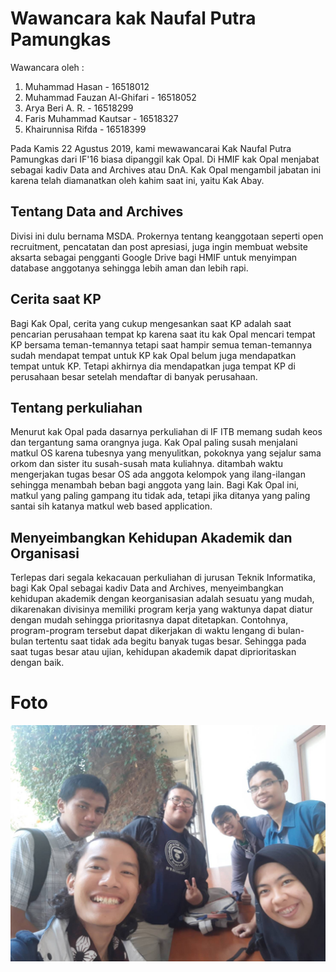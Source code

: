 # Wawancara kak Naufal Putra Pamungkas

Wawancara oleh :
1. Muhammad Hasan - 16518012
2. Muhammad Fauzan Al-Ghifari - 16518052
3. Arya Beri A. R. - 16518299
4. Faris Muhammad Kautsar - 16518327
5. Khairunnisa Rifda - 16518399

Pada Kamis 22 Agustus 2019, kami mewawancarai Kak Naufal Putra Pamungkas dari IF'16 biasa dipanggil kak Opal. Di HMIF kak Opal menjabat sebagai kadiv Data and Archives atau DnA. Kak Opal mengambil jabatan ini karena telah diamanatkan oleh kahim saat ini, yaitu Kak Abay.

## Tentang Data and Archives
Divisi ini dulu bernama MSDA. Prokernya tentang keanggotaan seperti open recruitment, pencatatan dan post apresiasi, juga ingin membuat website aksarta sebagai pengganti Google Drive bagi HMIF untuk menyimpan database anggotanya sehingga lebih aman dan lebih rapi.

## Cerita saat KP
Bagi Kak Opal, cerita yang cukup mengesankan saat KP adalah saat pencarian perusahaan tempat kp karena saat itu kak Opal mencari tempat KP bersama teman-temannya tetapi saat hampir semua teman-temannya sudah mendapat tempat untuk KP kak Opal belum juga mendapatkan tempat untuk KP. Tetapi akhirnya dia mendapatkan juga tempat KP di perusahaan besar setelah mendaftar di banyak perusahaan.

## Tentang perkuliahan
Menurut kak Opal pada dasarnya perkuliahan di IF ITB memang sudah keos dan tergantung sama orangnya juga. Kak Opal paling susah menjalani matkul OS karena tubesnya yang menyulitkan, pokoknya yang sejalur sama orkom dan sister itu susah-susah mata kuliahnya. ditambah waktu mengerjakan tugas besar OS ada anggota kelompok yang ilang-ilangan sehingga menambah beban bagi anggota yang lain. Bagi Kak Opal ini, matkul yang paling gampang itu tidak ada, tetapi jika ditanya yang paling santai sih katanya matkul web based application.

## Menyeimbangkan Kehidupan Akademik dan Organisasi
Terlepas dari segala kekacauan perkuliahan di jurusan Teknik Informatika, bagi Kak Opal sebagai kadiv Data and Archives, menyeimbangkan kehidupan akademik dengan keorganisasian adalah sesuatu yang mudah, dikarenakan divisinya memiliki program kerja yang waktunya dapat diatur dengan mudah sehingga prioritasnya dapat ditetapkan. Contohnya, program-program tersebut dapat dikerjakan di waktu lengang di bulan-bulan tertentu saat tidak ada begitu banyak tugas besar. Sehingga pada saat tugas besar atau ujian, kehidupan akademik dapat diprioritaskan dengan baik.

# Foto
![foto](./16518012-16518052-16518299-16518327-16518399.jpg)
